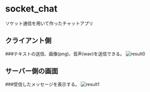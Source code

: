 # socket_chat
ソケット通信を用いて作ったチャットアプリ
## クライアント側
###テキストの送信、画像(png)、音声(wav)を送信できる。
![result0](https://github.com/Ryosuke0425/socket_chat/assets/168053509/4bc0474e-b16c-4728-9a5b-1ad0835c5217)


## サーバー側の画面
###受信したメッセージを表示する。
![result1](https://github.com/Ryosuke0425/socket_chat/assets/168053509/3c825081-25d4-4312-8406-402fce569ea1)
